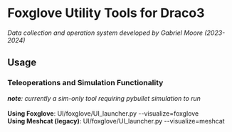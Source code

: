# Foxglove Utility Tools for Draco3
*Data collection and operation system developed by Gabriel Moore (2023-2024)*

## Usage
### Teleoperations and Simulation Functionality
***note**: currently a sim-only tool requiring pybullet simulation to run*\
\
**Using Foxglove**: UI/foxglove/UI_launcher.py --visualize=foxglove\
**Using Meshcat (legacy)**: UI/foxglove/UI_launcher.py --visualize=meshcat
